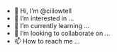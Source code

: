 - 👋 Hi, I’m @ciilowtell
- 👀 I’m interested in ...
- 🌱 I’m currently learning ...
- 💞️ I’m looking to collaborate on ...
- 📫 How to reach me ...

<!---
ciilowtell/ciilowtell is a ✨ special ✨ repository because its `README.md` (this file) appears on your GitHub profile.
You can click the Preview link to take a look at your changes.
--->
